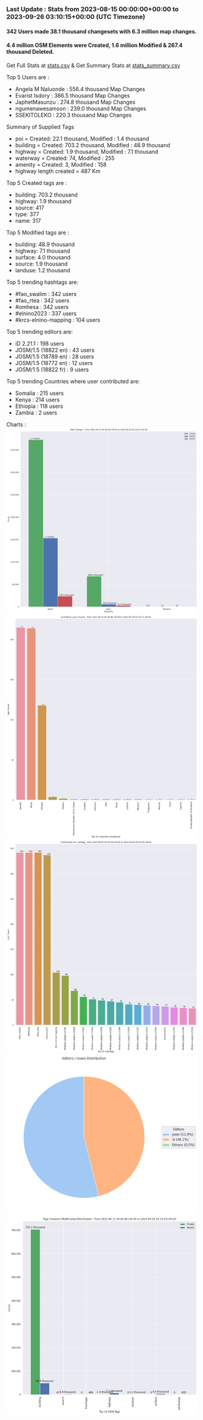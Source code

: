 ### Last Update : Stats from 2023-08-15 00:00:00+00:00 to 2023-09-26 03:10:15+00:00 (UTC Timezone)

#### 342 Users made 38.1 thousand changesets with 6.3 million map changes.
#### 4.4 million OSM Elements were Created, 1.6 million Modified & 267.4 thousand Deleted.
Get Full Stats at [stats.csv](/stats/elinino2023/Daily/stats.csv)
 & Get Summary Stats at [stats_summary.csv](/stats/elinino2023/Daily/stats_summary.csv)

Top 5 Users are : 
- Angela M Naluonde : 556.4 thousand Map Changes
- Evarist Isdory : 386.5 thousand Map Changes
- JaphetMasunzu : 274.8 thousand Map Changes
- ngumenawesamson : 239.0 thousand Map Changes
- SSEKITOLEKO : 220.3 thousand Map Changes

Summary of Supplied Tags
- poi = Created: 22.1 thousand, Modified : 1.4 thousand
- building = Created: 703.2 thousand, Modified : 48.9 thousand
- highway = Created: 1.9 thousand, Modified : 7.1 thousand
- waterway = Created: 74, Modified : 255
- amenity = Created: 3, Modified : 158
- highway length created = 487 Km


Top 5 Created tags are :
- building: 703.2 thousand
- highway: 1.9 thousand
- source: 417
- type: 377
- name: 317


Top 5 Modified tags are :
- building: 48.9 thousand
- highway: 7.1 thousand
- surface: 4.0 thousand
- source: 1.9 thousand
- landuse: 1.2 thousand


Top 5 trending hashtags are:
- #fao_swalim : 342 users
- #fao_rtea : 342 users
- #omhesa : 342 users
- #elnino2023 : 337 users
- #krcs-elnino-mapping : 104 users


Top 5 trending editors are:
- iD 2.21.1 : 198 users
- JOSM/1.5 (18822 en) : 43 users
- JOSM/1.5 (18789 en) : 28 users
- JOSM/1.5 (18772 en) : 12 users
- JOSM/1.5 (18822 fr) : 9 users


Top 5 trending Countries where user contributed are:
- Somalia : 215 users
- Kenya : 214 users
- Ethiopia : 118 users
- Zambia : 2 users


 Charts : 
![Alt text](./stats_osm_changes.png) 
![Alt text](./stats_users_per_country.png) 
![Alt text](./stats_users_per_hashtag.png) 
![Alt text](./stats_editors_pie_chart.png) 
![Alt text](./stats_tags.png) 
